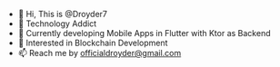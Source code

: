 - 👋 Hi, This is @Droyder7
- 👀 Technology Addict
- 🌱 Currently developing Mobile Apps in Flutter with Ktor as Backend
- 💞️ Interested in Blockchain Development
- 📫 Reach me by officialdroyder@gmail.com

<!---
Droyder7/Droyder7 is a ✨ special ✨ repository because its `README.md` (this file) appears on your GitHub profile.
You can click the Preview link to take a look at your changes.
--->
